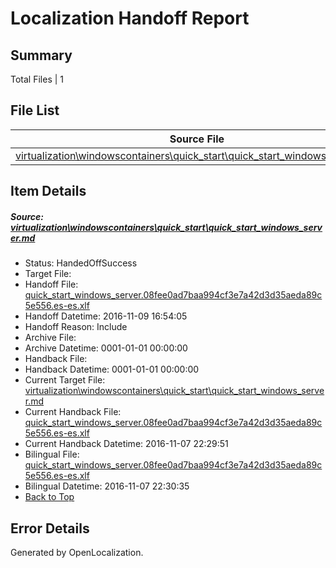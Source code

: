 # <a name='report-top'></a> Localization Handoff Report

## Summary
 Total Files | 1

## File List
 Source File | Status | Details 
 ----------- | ------ | ------- 
 [virtualization\windowscontainers\quick_start\quick_start_windows_server.md](https://github.com/Microsoft/Virtualization-Documentation-Private/blob/295199bbb8c93f26562ef918df30082e1dd78f6d/virtualization/windowscontainers/quick_start/quick_start_windows_server.md) | HandedOffSuccess | [Details](#bb61ccfb9756b341be2e989cb7c5bbe571072aab326)

## Item Details
##### <a name='bb61ccfb9756b341be2e989cb7c5bbe571072aab326'></a> Source: [virtualization\windowscontainers\quick_start\quick_start_windows_server.md](https://github.com/Microsoft/Virtualization-Documentation-Private/blob/295199bbb8c93f26562ef918df30082e1dd78f6d/virtualization/windowscontainers/quick_start/quick_start_windows_server.md)
* Status: HandedOffSuccess
* Target File: 
* Handoff File: [quick_start_windows_server.08fee0ad7baa994cf3e7a42d3d35aeda89c5e556.es-es.xlf](https://github.com/Microsoft/Virtualization-Documentation-Private.handoff/blob/2bc54b1afc168656049fdadde1c4f5a98e68b0ba/ol-handoff/Microsoft/Virtualization-Documentation-Private.es-es/live/quick_start_windows_server.08fee0ad7baa994cf3e7a42d3d35aeda89c5e556.es-es.xlf)
* Handoff Datetime: 2016-11-09 16:54:05
* Handoff Reason: Include
* Archive File: 
* Archive Datetime: 0001-01-01 00:00:00
* Handback File: 
* Handback Datetime: 0001-01-01 00:00:00
* Current Target File: [virtualization\windowscontainers\quick_start\quick_start_windows_server.md](https://github.com/Microsoft/Virtualization-Documentation-Private.es-es/blob/251839ab9034933d794935b36c97048f3616d2fb/virtualization/windowscontainers/quick_start/quick_start_windows_server.md)
* Current Handback File: [quick_start_windows_server.08fee0ad7baa994cf3e7a42d3d35aeda89c5e556.es-es.xlf](https://github.com/Microsoft/Virtualization-Documentation-Private.handback/blob/8ef3cbd28104e8178f27bb754e7a25680ee67758/ol-handback/Microsoft/Virtualization-Documentation-Private.es-es/live/quick_start_windows_server.08fee0ad7baa994cf3e7a42d3d35aeda89c5e556.es-es.xlf)
* Current Handback Datetime: 2016-11-07 22:29:51
* Bilingual File: [quick_start_windows_server.08fee0ad7baa994cf3e7a42d3d35aeda89c5e556.es-es.xlf](https://github.com/Microsoft/Virtualization-Documentation-Private.handback/blob/8ef3cbd28104e8178f27bb754e7a25680ee67758/ol-handback/Microsoft/Virtualization-Documentation-Private.es-es/live/quick_start_windows_server.08fee0ad7baa994cf3e7a42d3d35aeda89c5e556.es-es.xlf)
* Bilingual Datetime: 2016-11-07 22:30:35
* [Back to Top](#report-top)


## Error Details

Generated by OpenLocalization.

